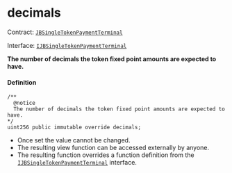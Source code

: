 # decimals

Contract: [`JBSingleTokenPaymentTerminal`](/docs/dev/v2/contracts/or-payment-terminals/or-abstract/jbsingletokenpaymentterminal/README.md)​‌

Interface: [`IJBSingleTokenPaymentTerminal`](/docs/dev/v2/interfaces/ijbsingletokenpaymentterminal.md)

**The number of decimals the token fixed point amounts are expected to have.**

#### Definition

```
/**
  @notice
  The number of decimals the token fixed point amounts are expected to have.
*/
uint256 public immutable override decimals;
```

* Once set the value cannot be changed.
* The resulting view function can be accessed externally by anyone.
* The resulting function overrides a function definition from the [`IJBSingleTokenPaymentTerminal`](/docs/dev/v2/interfaces/ijbsingletokenpaymentterminal.md) interface.
